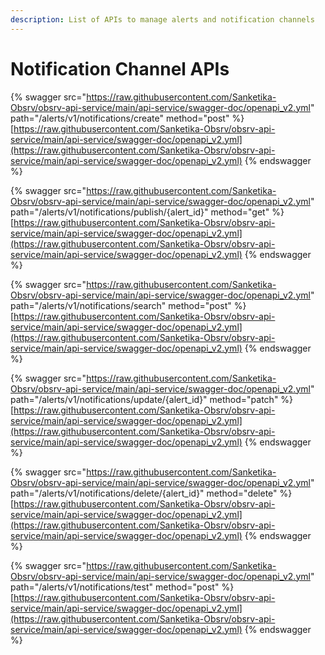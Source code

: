 ```yaml
---
description: List of APIs to manage alerts and notification channels
---
```


# Notification Channel APIs

{% swagger src="https://raw.githubusercontent.com/Sanketika-Obsrv/obsrv-api-service/main/api-service/swagger-doc/openapi_v2.yml" path="/alerts/v1/notifications/create" method="post" %}
[https://raw.githubusercontent.com/Sanketika-Obsrv/obsrv-api-service/main/api-service/swagger-doc/openapi_v2.yml](https://raw.githubusercontent.com/Sanketika-Obsrv/obsrv-api-service/main/api-service/swagger-doc/openapi_v2.yml)
{% endswagger %}

{% swagger src="https://raw.githubusercontent.com/Sanketika-Obsrv/obsrv-api-service/main/api-service/swagger-doc/openapi_v2.yml" path="/alerts/v1/notifications/publish/{alert_id}" method="get" %}
[https://raw.githubusercontent.com/Sanketika-Obsrv/obsrv-api-service/main/api-service/swagger-doc/openapi_v2.yml](https://raw.githubusercontent.com/Sanketika-Obsrv/obsrv-api-service/main/api-service/swagger-doc/openapi_v2.yml)
{% endswagger %}

{% swagger src="https://raw.githubusercontent.com/Sanketika-Obsrv/obsrv-api-service/main/api-service/swagger-doc/openapi_v2.yml" path="/alerts/v1/notifications/search" method="post" %}
[https://raw.githubusercontent.com/Sanketika-Obsrv/obsrv-api-service/main/api-service/swagger-doc/openapi_v2.yml](https://raw.githubusercontent.com/Sanketika-Obsrv/obsrv-api-service/main/api-service/swagger-doc/openapi_v2.yml)
{% endswagger %}

{% swagger src="https://raw.githubusercontent.com/Sanketika-Obsrv/obsrv-api-service/main/api-service/swagger-doc/openapi_v2.yml" path="/alerts/v1/notifications/update/{alert_id}" method="patch" %}
[https://raw.githubusercontent.com/Sanketika-Obsrv/obsrv-api-service/main/api-service/swagger-doc/openapi_v2.yml](https://raw.githubusercontent.com/Sanketika-Obsrv/obsrv-api-service/main/api-service/swagger-doc/openapi_v2.yml)
{% endswagger %}


{% swagger src="https://raw.githubusercontent.com/Sanketika-Obsrv/obsrv-api-service/main/api-service/swagger-doc/openapi_v2.yml" path="/alerts/v1/notifications/delete/{alert_id}" method="delete" %}
[https://raw.githubusercontent.com/Sanketika-Obsrv/obsrv-api-service/main/api-service/swagger-doc/openapi_v2.yml](https://raw.githubusercontent.com/Sanketika-Obsrv/obsrv-api-service/main/api-service/swagger-doc/openapi_v2.yml)
{% endswagger %}


{% swagger src="https://raw.githubusercontent.com/Sanketika-Obsrv/obsrv-api-service/main/api-service/swagger-doc/openapi_v2.yml" path="/alerts/v1/notifications/test" method="post" %}
[https://raw.githubusercontent.com/Sanketika-Obsrv/obsrv-api-service/main/api-service/swagger-doc/openapi_v2.yml](https://raw.githubusercontent.com/Sanketika-Obsrv/obsrv-api-service/main/api-service/swagger-doc/openapi_v2.yml)
{% endswagger %}

